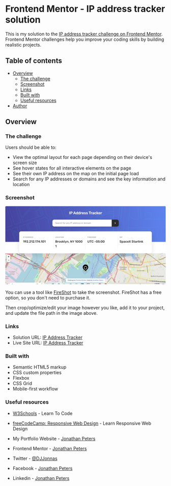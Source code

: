 # Frontend Mentor - IP address tracker solution

This is my solution to the [IP address tracker challenge on Frontend Mentor](https://www.frontendmentor.io/challenges/ip-address-tracker-I8-0yYAH0). Frontend Mentor challenges help you improve your coding skills by building realistic projects. 

## Table of contents

- [Overview](#overview)
  - [The challenge](#the-challenge)
  - [Screenshot](#screenshot)
  - [Links](#links)
  - [Built with](#built-with)
  - [Useful resources](#useful-resources)
- [Author](#author)

## Overview

### The challenge

Users should be able to:

- View the optimal layout for each page depending on their device's screen size
- See hover states for all interactive elements on the page
- See their own IP address on the map on the initial page load
- Search for any IP addresses or domains and see the key information and location

### Screenshot

![IPAddressTracker](ip.png)

You can use a tool like [FireShot](https://getfireshot.com/) to take the screenshot. FireShot has a free option, so you don't need to purchase it. 

Then crop/optimize/edit your image however you like, add it to your project, and update the file path in the image above.

### Links

- Solution URL: [IP Address Tracker](https://github.com/QMS85/IPAddressTracker.git)
- Live Site URL: [IP Address Tracker](https://qms85.github.io/IPAddressTracker/)

### Built with

- Semantic HTML5 markup
- CSS custom properties
- Flexbox
- CSS Grid
- Mobile-first workflow

### Useful resources

- [W3Schools](https://www.w3schools.com) - Learn To Code
- [freeCodeCamp: Responsive Web Design](https://www.freecodecamp.org/learn/2022/responsive-web-design) - Learn Responsive Web Design

- My Portfolio Website - [Jonathan Peters](https://qms85.github.io/MyPortfolio/)
- Frontend Mentor - [Jonathan Peters](https://www.frontendmentor.io/profile/yourusername)
- Twitter - [@DJJonnas](https://www.twitter.com/@DJJonnas85)
- Facebook - [Jonathan Peters](https://www.facebook.com/2jonathanpeters)
- Linkedin - [Jonathan Peters](https://www.linkedin.com/in/2jonathanpeters)
